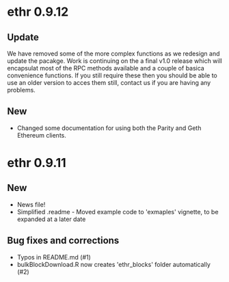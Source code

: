 # ethr 0.9.12

## Update

We have removed some of the more complex functions as we redesign and update the pacakge. Work is continuing on the a final v1.0 release which will encapsulat most of the RPC methods available and a couple of basica convenience functions. If you still require these then you should be able to use an older version to acces them still, contact us if you are having any problems.

## New

* Changed some documentation for using both the Parity and Geth Ethereum clients.

# ethr 0.9.11

## New

* News file!
* Simplified .readme - Moved example code to 'exmaples' vignette, to be expanded at a later date

## Bug fixes and corrections

* Typos in README.md (#1)
* bulkBlockDownload.R now creates 'ethr_blocks' folder automatically (#2)

